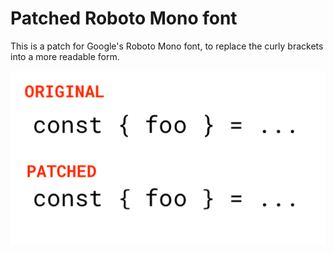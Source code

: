 # Patched Roboto Mono font

This is a patch for Google's Roboto Mono font, to replace the curly brackets into a more readable form.

![](compare.png)
